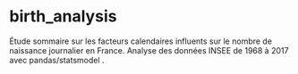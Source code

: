 # birth_analysis

Étude sommaire sur les facteurs calendaires influents sur le nombre de naissance journalier en France.
Analyse des données INSEE de 1968 à 2017 avec pandas/statsmodel .
